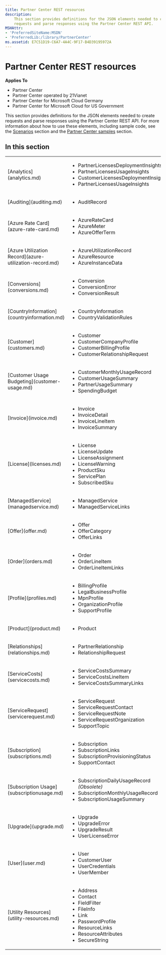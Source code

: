 ```yaml
---
title: Partner Center REST resources
description: 
    This section provides definitions for the JSON elements needed to create
    requests and parse responses using the Partner Center REST API.
MSHAttr:
- 'PreferredSiteName:MSDN'
- 'PreferredLib:/library/PartnerCenter'
ms.assetid: E7C51D19-C6A7-4A4C-9F17-B4D39195972A
---
```


# Partner Center REST resources


<span class="sidebar_heading" style="font-weight: bold;">Applies
To</span>

-   Partner Center
-   Partner Center operated by 21Vianet
-   Partner Center for Microsoft Cloud Germany
-   Partner Center for Microsoft Cloud for US Government

This section provides definitions for the JSON elements needed to create
requests and parse responses using the Partner Center REST API. For more
information about how to use these elements, including sample code, see
the [Scenarios](scenarios.md) section and the [Partner Center
samples](partner_center_samples.htm) section.

## <span id="In_this_section"></span><span id="in_this_section"></span><span id="IN_THIS_SECTION"></span>In this section


<table>
<colgroup>
<col style="width: 50%" />
<col style="width: 50%" />
</colgroup>
<tbody>
<tr class="odd">
<td>[Analytics](analytics.md)</td>
<td><ul>
<li>PartnerLicensesDeploymentInsights</li>
<li>PartnerLicensesUsageInsights</li>
<li>CustomerLicensesDeploymentInsights</li>
<li>PartnerLicensesUsageInsights</li>
</ul></td>
</tr>
<tr class="even">
<td>[Auditing](auditing.md)</td>
<td><ul>
<li>AuditRecord</li>
</ul></td>
</tr>
<tr class="odd">
<td>[Azure Rate Card](azure-rate-card.md)</td>
<td><ul>
<li>AzureRateCard</li>
<li>AzureMeter</li>
<li>AzureOfferTerm</li>
</ul></td>
</tr>
<tr class="even">
<td>[Azure Utilization Record](azure-utilization-record.md)</td>
<td><ul>
<li>AzureUtilizationRecord</li>
<li>AzureResource</li>
<li>AzureInstanceData</li>
</ul></td>
</tr>
<tr class="odd">
<td>[Conversions](conversions.md)</td>
<td><ul>
<li>Conversion</li>
<li>ConversionError</li>
<li>ConversionResult</li>
</ul></td>
</tr>
<tr class="even">
<td>[CountryInformation](countryinformation.md)</td>
<td><ul>
<li>CountryInformation</li>
<li>CountryValidationRules</li>
</ul></td>
</tr>
<tr class="odd">
<td>[Customer](customers.md)</td>
<td><ul>
<li>Customer</li>
<li>CustomerCompanyProfile</li>
<li>CustomerBillingProfile</li>
<li>CustomerRelationshipRequest</li>
</ul></td>
</tr>
<tr class="even">
<td>[Customer Usage Budgeting](customer-usage.md)</td>
<td><ul>
<li>CustomerMonthlyUsageRecord</li>
<li>CustomerUsageSummary</li>
<li>PartnerUsageSummary</li>
<li>SpendingBudget</li>
</ul></td>
</tr>
<tr class="odd">
<td>[Invoice](invoice.md)</td>
<td><ul>
<li>Invoice</li>
<li>InvoiceDetail</li>
<li>InvoiceLineItem</li>
<li>InvoiceSummary</li>
</ul></td>
</tr>
<tr class="even">
<td>[License](licenses.md)</td>
<td><ul>
<li>License</li>
<li>LicenseUpdate</li>
<li>LicenseAssignment</li>
<li>LicenseWarning</li>
<li>ProductSku</li>
<li>ServicePlan</li>
<li>SubscribedSku</li>
</ul></td>
</tr>
<tr class="odd">
<td>[ManagedService](managedservice.md)</td>
<td><ul>
<li>ManagedService</li>
<li>ManagedServiceLinks</li>
</ul></td>
</tr>
<tr class="even">
<td>[Offer](offer.md)</td>
<td><ul>
<li>Offer</li>
<li>OfferCategory</li>
<li>OfferLinks</li>
</ul></td>
</tr>
<tr class="odd">
<td>[Order](orders.md)</td>
<td><ul>
<li>Order</li>
<li>OrderLineItem</li>
<li>OrderLineItemLinks</li>
</ul></td>
</tr>
<tr class="even">
<td>[Profile](profiles.md)</td>
<td><ul>
<li>BillingProfile</li>
<li>LegalBusinessProfile</li>
<li>MpnProfile</li>
<li>OrganizationProfile</li>
<li>SupportProfile</li>
</ul></td>
</tr>
<tr class="odd">
<td>[Product](product.md)</td>
<td><ul>
<li>Product</li>
</ul></td>
</tr>
<tr class="even">
<td>[Relationships](relationships.md)</td>
<td><ul>
<li>PartnerRelationship</li>
<li>RelationshipRequest</li>
</ul></td>
</tr>
<tr class="odd">
<td>[ServiceCosts](servicecosts.md)</td>
<td><ul>
<li>ServiceCostsSummary</li>
<li>ServiceCostsLineItem</li>
<li>ServiceCostsSummaryLinks</li>
</ul></td>
</tr>
<tr class="even">
<td>[ServiceRequest](servicerequest.md)</td>
<td><ul>
<li>ServiceRequest</li>
<li>ServiceRequestContact</li>
<li>ServiceRequestNote</li>
<li>ServiceRequestOrganization</li>
<li>SupportTopic</li>
</ul></td>
</tr>
<tr class="odd">
<td>[Subscription](subscriptions.md)</td>
<td><ul>
<li>Subscription</li>
<li>SubscriptionLinks</li>
<li>SubscriptionProvisioningStatus</li>
<li>SupportContact</li>
</ul></td>
</tr>
<tr class="even">
<td>[Subscription Usage](subscriptionusage.md)</td>
<td><ul>
<li>SubscriptionDailyUsageRecord <em>(Obsolete)</em></li>
<li>SubscriptionMonthlyUsageRecord</li>
<li>SubscriptionUsageSummary</li>
</ul></td>
</tr>
<tr class="odd">
<td>[Upgrade](upgrade.md)</td>
<td><ul>
<li>Upgrade</li>
<li>UpgradeError</li>
<li>UpgradeResult</li>
<li>UserLicenseError</li>
</ul></td>
</tr>
<tr class="even">
<td>[User](user.md)</td>
<td><ul>
<li>User</li>
<li>CustomerUser</li>
<li>UserCredentials</li>
<li>UserMember</li>
</ul></td>
</tr>
<tr class="odd">
<td>[Utility Resources](utility-resources.md)</td>
<td><ul>
<li>Address</li>
<li>Contact</li>
<li>FieldFilter</li>
<li>FileInfo</li>
<li>Link</li>
<li>PasswordProfile</li>
<li>ResourceLinks</li>
<li>ResourceAttributes</li>
<li>SecureString</li>
</ul></td>
</tr>
</tbody>
</table>

 

 

 




